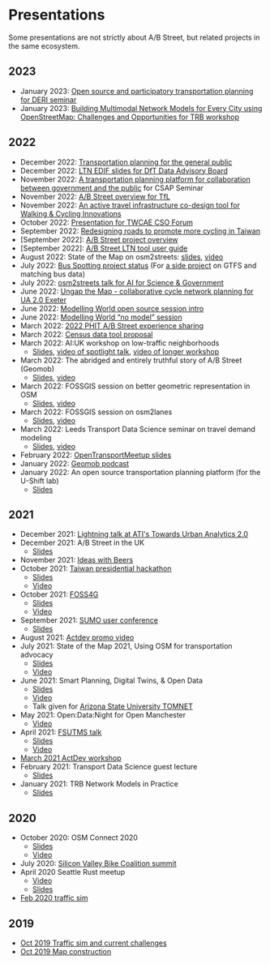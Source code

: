# Presentations

Some presentations are not strictly about A/B Street, but related projects in the same ecosystem.

## 2023

- January 2023: [Open source and participatory transportation planning for DERI seminar](https://docs.google.com/presentation/d/18C0Vl5652yBZZnsNafSBwwP9AbxED2iEgWoiZx8kZ5Y/edit?usp=sharing)
- January 2023: [Building Multimodal Network Models for Every City using OpenStreetMap: Challenges and Opportunities for TRB workshop](https://docs.google.com/presentation/d/1Ubdd8G5s0NBXP5l2OETDajUza6Sqt01YXYnJzBdbM08/edit?usp=sharing)
<!-- ATE overview -->

## 2022

- December 2022: [Transportation planning for the general public](https://docs.google.com/presentation/d/1N0_YSkAL6nbjP3KXsZG3SFpgXl7EQzpssV-MwGhVvpc/edit?usp=sharing)
- December 2022: [LTN EDIF slides for DfT Data Advisory Board](https://docs.google.com/presentation/d/1Ij2l31AzSrQf-rjgetXQhK-SPJ4YK-KydzHu2dV_AKA/edit?usp=sharing)
- November 2022: [A transportation planning platform for collaboration between government and the public](https://docs.google.com/presentation/d/117tp5p_tSOPxVTBtK7pn1XKNjQnEUaaDQZfb3NI7tkI/edit?usp=sharing) for CSAP Seminar
- November 2022: [A/B Street overview for TfL](https://docs.google.com/presentation/d/1Ai9JMOFafjQACNL04Uq0IAdPfBIHZBYiQWX0jjrZxwU/edit?usp=sharing)
- November 2022: [An active travel infrastructure co-design tool for Walking & Cycling Innovations](https://docs.google.com/presentation/d/1ZJr3zrsMKcImGL5cZL4RzVSiiDPmeu6BExFB4KtUMRA/edit?usp=sharing)
- October 2022: [Presentation for TWCAE CSO Forum](https://docs.google.com/presentation/d/1oi5z7nQQK0qwXTTptI-jfT3cr9dH7x8lluVlksSA8OU/edit?usp=sharing)
- September 2022: [Redesigning roads to promote more cycling in Taiwan](https://docs.google.com/presentation/d/1U1risgMhPWzMwfTFh2HgtSANphe2DXhNePZe6btwu0c/edit?usp=sharing)
- [September 2022]: [A/B Street project overview](https://docs.google.com/presentation/d/19YzQ59nEOBLmD7zpqUzlhJL6zNW_433jWIg-VGAQmX4/edit?usp=sharing)
- [September 2022]: [A/B Street LTN tool user guide](https://docs.google.com/presentation/d/1vU4xITmd9PMX4QJi0xP5ZJVpuWE9rpE3SvvYdq9_xb8/edit?usp=sharing)
- August 2022: State of the Map on osm2streets:
  [slides](https://dabreegster.github.io/talks/sotm_2022/slides.html),
  [video](https://www.youtube.com/watch?v=Te39lBuhPK8)
- July 2022: [Bus Spotting project status](https://docs.google.com/presentation/d/1CvjIrqPNcD3b3ojCm6Twp1cDvfYC0UqeH7Nsy2deyCM/edit?usp=sharing) (For [a side project](https://github.com/dabreegster/bus_spotting) on GTFS and matching bus data)
- July 2022: [osm2streets talk for AI for Science & Government](https://dabreegster.github.io/talks/asg_osm2streets/slides.html)
- June 2022: [Ungap the Map - collaborative cycle network planning for UA 2.0 Exeter](https://docs.google.com/presentation/d/1RCifM6_B6q_F3PjB7n2thREBUr7gW9D_Tj0vw_jRCN8/edit?usp=sharing)
- June 2022: [Modelling World open source session intro](https://docs.google.com/presentation/d/16bqoM5AyKixEG0MIW11235Jsu7LjQIeM1bvvJykhbZs/edit?usp=sharing)
- June 2022: [Modelling World “no model” session](https://docs.google.com/presentation/d/1NGqUL1XD1u-QR-D5SrxLRmgKpdf6GDQNuFp_J-RQ-uc/edit?usp=sharing)
- March 2022: [2022 PHIT A/B Street experience sharing](https://docs.google.com/presentation/d/14oB0tWOimt2JscesnrjPwZODRbYN7NrK5Y71qN2mb30/edit?usp=sharing)
- March 2022: [Census data tool proposal](https://dabreegster.github.io/talks/census_pitch/slides.html)
- March 2022: AI:UK workshop on low-traffic neighborhoods
  - [Slides](https://dabreegster.github.io/talks/aiuk_ltn/slides.html),
    [video of spotlight talk](https://youtu.be/P97F_7_A-Qg?t=64),
    [video of longer workshop](https://www.youtube.com/watch?v=5e1nroJHcBE)
- March 2022: The abridged and entirely truthful story of A/B Street (Geomob)
  - [Slides](https://docs.google.com/presentation/d/1rq0aegKmpt6uI-oieQW5BXQ-vqQji3S48m-pLJ8kGnI/edit?usp=sharing),
    [video](https://www.youtube.com/watch?v=4Tg3Fc2J3MI&t=1356s)
- March 2022: FOSSGIS session on better geometric representation in OSM
  - [Slides](https://dabreegster.github.io/talks/map_model_v2/slides.html),
    [video](https://files.fossgis.de/Konferenz/OSM-Event/highway_1120_Micromapping_OSM_data_model.intro.mp4)
- March 2022: FOSSGIS session on osm2lanes
  - [Slides](https://dabreegster.github.io/talks/osm2lanes/slides.html),
    [video](https://files.fossgis.de/Konferenz/OSM-Event/highway_1020_osm2lanes.intro.mp4)
- March 2022: Leeds Transport Data Science seminar on travel demand modeling
  - [Slides](https://dabreegster.github.io/talks/tds_seminar_synthpop/slides.html),
    [video](https://www.youtube.com/watch?v=vUJJJ_MD2CM)
- February 2022:
  [OpenTransportMeetup slides](https://docs.google.com/presentation/d/1hcaRL7guN4vnP7--Y5e92kC4GwXe7LyI1HdNSp3e9Tc/edit?usp=sharing)
- January 2022: [Geomob podcast](https://thegeomob.com/podcast/episode-113)
- January 2022: An open source transportation planning platform (for the U-Shift
  lab)
  - [Slides](https://docs.google.com/presentation/d/1kyh5dZxjZIrFf4N6rk48jMcdxXIpDraRv-A0MsEd_48/edit?usp=sharing)

## 2021

- December 2021:
  [Lightning talk at ATI's Towards Urban Analytics 2.0](https://www.youtube.com/watch?v=d-8u5ONfie4)
- December 2021: A/B Street in the UK
  - [Slides](https://docs.google.com/presentation/d/1D-f1qjc1f_2vTs12ilIIZjoNJlgO0t3sYFRc9D2OCSk/edit?usp=sharing)
- November 2021: [Ideas with Beers](https://youtu.be/S1h2EYSmNpo?t=2156)
- October 2021:
  [Taiwan presidential hackathon](https://presidential-hackathon.taiwan.gov.tw/en/international-track/)
  - [Slides](https://docs.google.com/presentation/d/1SOnd1D-Y96YZynFjHMPUe6boFZ9YNIBl0WWfwAZ2jGc/edit?usp=sharing)
  - [Video](https://youtu.be/x--ULeDbeOc)
- October 2021:
  [FOSS4G](https://callforpapers.2021.foss4g.org/foss4g2021/talk/CA8M8U/)
  - [Slides](https://docs.google.com/presentation/d/1EkQNWc0c-UKoz1hbefMoz4KIxgsIE5YJ_B-KnLQFglQ/edit?usp=sharing)
  - [Video](https://www.youtube.com/watch?v=CrEDggzKxt0)
- September 2021:
  [SUMO user conference](https://www.eclipse.org/sumo/conference/)
  - [Slides](https://docs.google.com/presentation/d/1_xaR0LQCkZVhcxIep1YgzWm18NVxhGwZVHh-tNfDpjY/edit?usp=sharing)
- August 2021: [Actdev promo video](https://www.youtube.com/watch?v=nNYroA16JEQ)
- July 2021: State of the Map 2021, Using OSM for transportation advocacy
  - [Slides](https://docs.google.com/presentation/d/1glV5DTq2M-XMHOwiNyAmQ6LeeyaKynOHRA-XoU02qYk/edit?usp=sharing)
  - [Video](https://www.youtube.com/watch?v=27uxMlF8th8)
- June 2021: Smart Planning, Digital Twins, & Open Data
  - [Slides](https://docs.google.com/presentation/d/1Tt6oentuh_q-WpIC8auX67HBocpTj7ywnKZN-x6Ny8w/edit?usp=sharing)
  - [Video](https://www.dropbox.com/s/ywsshog7vbdkf9x/TOMNETWebinar_060721.mp4?dl=0)
  - Talk given for
    [Arizona State University TOMNET](https://tomnet-utc.engineering.asu.edu/seminars/spring-2021-seminars/)
- May 2021: Open:Data:Night for Open Manchester
  - [Video](https://vimeo.com/557955717)
- April 2021:
  [FSUTMS talk](https://www.fsutmsonline.net/index.php?/user_groups/comments/southeast_florida_fsutms_users_group_meeting_april_16_2021)
  - [Slides](https://docs.google.com/presentation/d/1YpqE3NpQYZmSePbALMK5PWoP7jD3cah_X8Jtcy4gtpo/edit?usp=sharing)
  - [Video](https://www.fsutmsonline.net/images/uploads/southeastfloridafsutms/SEFL_FSUTMS_UG_04_16_2021.mp4)
- [March 2021 ActDev workshop](https://youtu.be/P12N51qI5Cs?t=1469)
- February 2021: Transport Data Science guest lecture
  - [Slides](https://docs.google.com/presentation/d/1wFgkbyVhsa93FxmDsWuMQ6nXPJbHiZDllQ59xGXcKyg/edit?usp=sharing)
- January 2021: TRB Network Models in Practice
  - [Slides](https://docs.google.com/presentation/d/1-yC_WsdHN5RjmEvdN1wpa8Pdy-BJIZGhyV_dPYbaxyI/edit?usp=sharing)

## 2020

- October 2020: OSM Connect 2020
  - [Slides](https://docs.google.com/presentation/d/1ZudGSXlbOL6xdVZXhAcKJvFaLEgeRkgFIX4pbVKSvLQ/edit?usp=sharing)
  - [Video](https://www.youtube.com/watch?v=JUN5GWfb4Qo)
- July 2020:
  [Silicon Valley Bike Coalition summit](https://bikesiliconvalley.org/2020/07/poster_dustin-carlino/)
- April 2020 Seattle Rust meetup
  - [Video](https://www.youtube.com/watch?v=chYd5I-5oyc)
  - [Slides](https://docs.google.com/presentation/d/1nUodhr42eppB2E2eMAnuTkMhIVuHnN7_6i6V6MA028c/edit?usp=sharing)
- [Feb 2020 traffic sim](https://docs.google.com/presentation/d/181so6bWkGsPzpc-mI72CQffthMKMVzFPAkYxIyzgfAs/edit?usp=sharing)

## 2019

- [Oct 2019 Traffic sim and current challenges](https://docs.google.com/presentation/d/1PJRFoXmJAyenkqHIwo48zxqu1LSH6pc7XKSzhyC1raw/edit?usp=sharing)
- [Oct 2019 Map construction](https://docs.google.com/presentation/d/1cF7qFtjAzkXL_r62CjxBvgQnLvuQ9I2WTE2iX_5tMCY/edit?usp=sharing)
